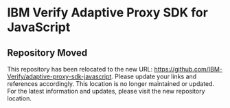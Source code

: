 # IBM Verify Adaptive Proxy SDK for JavaScript

## Repository Moved
This repository has been relocated to the new URL: https://github.com/IBM-Verify/adaptive-proxy-sdk-javascript. Please update your links and references accordingly. This location is no longer maintained or updated. For the latest information and updates, please visit the new repository location.
